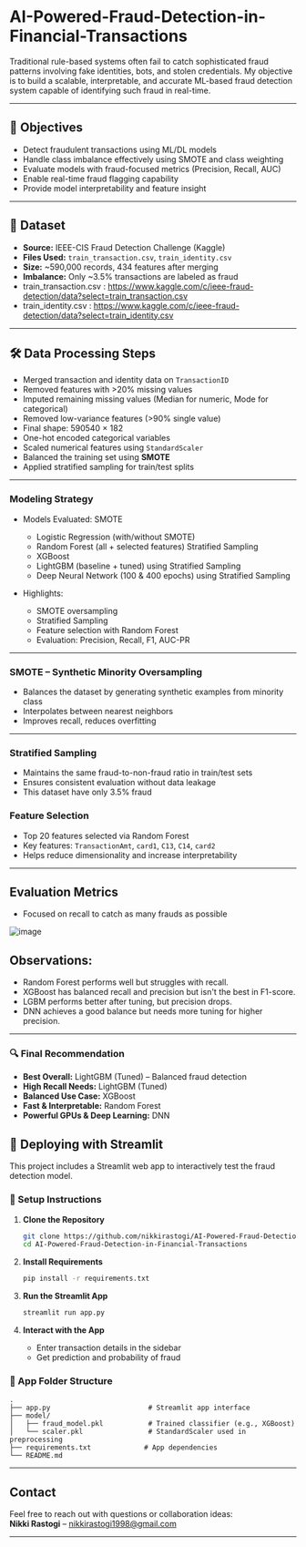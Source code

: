 # AI-Powered-Fraud-Detection-in-Financial-Transactions

Traditional rule-based systems often fail to catch sophisticated fraud patterns involving fake identities, bots, and stolen credentials. 
My objective is to build a scalable, interpretable, and accurate ML-based fraud detection system capable of identifying such fraud in real-time.

---

## 🎯 Objectives

- Detect fraudulent transactions using ML/DL models
- Handle class imbalance effectively using SMOTE and class weighting
- Evaluate models with fraud-focused metrics (Precision, Recall, AUC)
- Enable real-time fraud flagging capability
- Provide model interpretability and feature insight

---

## 📁 Dataset

- **Source:** IEEE-CIS Fraud Detection Challenge (Kaggle)
- **Files Used:** `train_transaction.csv`, `train_identity.csv`
- **Size:** ~590,000 records, 434 features after merging
- **Imbalance:** Only ~3.5% transactions are labeled as fraud
- train_transaction.csv : https://www.kaggle.com/c/ieee-fraud-detection/data?select=train_transaction.csv
- train_identity.csv : https://www.kaggle.com/c/ieee-fraud-detection/data?select=train_identity.csv

---

## 🛠️ Data Processing Steps

- Merged transaction and identity data on `TransactionID`
- Removed features with >20% missing values
- Imputed remaining missing values (Median for numeric, Mode for categorical)
- Removed low-variance features (>90% single value)
- Final shape: 590540 × 182
- One-hot encoded categorical variables
- Scaled numerical features using `StandardScaler`
- Balanced the training set using **SMOTE**
- Applied stratified sampling for train/test splits

---

### Modeling Strategy

- Models Evaluated:
  SMOTE
   - Logistic Regression (with/without SMOTE)
   - Random Forest (all + selected features)
  Stratified Sampling
   - XGBoost
   - LightGBM (baseline + tuned) using Stratified Sampling
   - Deep Neural Network (100 & 400 epochs) using Stratified Sampling
     
- Highlights:
  - SMOTE oversampling
  - Stratified Sampling
  - Feature selection with Random Forest
  - Evaluation: Precision, Recall, F1, AUC-PR

---

### SMOTE – Synthetic Minority Oversampling

- Balances the dataset by generating synthetic examples from minority class
- Interpolates between nearest neighbors
- Improves recall, reduces overfitting

---
### Stratified Sampling
- Maintains the same fraud-to-non-fraud ratio in train/test sets
- Ensures consistent evaluation without data leakage
- This dataset have only 3.5% fraud

### Feature Selection

- Top 20 features selected via Random Forest
- Key features: `TransactionAmt`, `card1`, `C13`, `C14`, `card2`
- Helps reduce dimensionality and increase interpretability

---

## Evaluation Metrics
- Focused on recall to catch as many frauds as possible

![image](https://github.com/user-attachments/assets/41c413b4-6741-438a-89cd-36f198834d8c)

## Observations:
- Random Forest performs well but struggles with recall.
- XGBoost has balanced recall and precision but isn't the best in F1-score.
- LGBM performs better after tuning, but precision drops.
- DNN achieves a good balance but needs more tuning for higher precision.

---
### 🔍 Final Recommendation

- **Best Overall:** LightGBM (Tuned) – Balanced fraud detection
- **High Recall Needs:** LightGBM (Tuned)
- **Balanced Use Case:** XGBoost
- **Fast & Interpretable:** Random Forest
- **Powerful GPUs & Deep Learning:** DNN

## 🚀 Deploying with Streamlit

This project includes a Streamlit web app to interactively test the fraud detection model.

### 🔧 Setup Instructions

1. **Clone the Repository**
   ```bash
   git clone https://github.com/nikkirastogi/AI-Powered-Fraud-Detection-in-Financial-Transactions.git
   cd AI-Powered-Fraud-Detection-in-Financial-Transactions
   ```

2. **Install Requirements**
   ```bash
   pip install -r requirements.txt
   ```

3. **Run the Streamlit App**
   ```bash
   streamlit run app.py
   ```

4. **Interact with the App**
   - Enter transaction details in the sidebar
   - Get prediction and probability of fraud

### 📁 App Folder Structure

```
.
├── app.py                        # Streamlit app interface
├── model/
│   ├── fraud_model.pkl           # Trained classifier (e.g., XGBoost)
│   └── scaler.pkl                # StandardScaler used in preprocessing
├── requirements.txt             # App dependencies
└── README.md
```

---

## Contact

Feel free to reach out with questions or collaboration ideas:  
**Nikki Rastogi** – nikkirastogi1998@gmail.com

---
